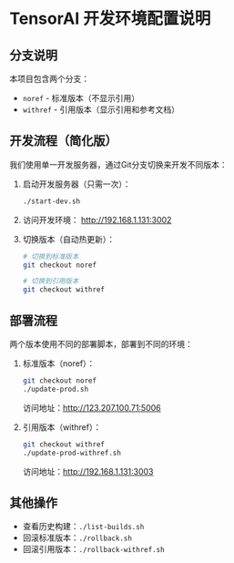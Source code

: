 # TensorAI 开发环境配置说明

## 分支说明

本项目包含两个分支：
- `noref` - 标准版本（不显示引用）
- `withref` - 引用版本（显示引用和参考文档）

## 开发流程（简化版）

我们使用单一开发服务器，通过Git分支切换来开发不同版本：

1. 启动开发服务器（只需一次）：
   ```bash
   ./start-dev.sh
   ```

2. 访问开发环境：
   http://192.168.1.131:3002

3. 切换版本（自动热更新）：
   ```bash
   # 切换到标准版本
   git checkout noref
   
   # 切换到引用版本
   git checkout withref
   ```

## 部署流程

两个版本使用不同的部署脚本，部署到不同的环境：

1. 标准版本（noref）：
   ```bash
   git checkout noref
   ./update-prod.sh
   ```
   访问地址：http://123.207.100.71:5006

2. 引用版本（withref）：
   ```bash
   git checkout withref
   ./update-prod-withref.sh
   ```
   访问地址：http://192.168.1.131:3003

## 其他操作

- 查看历史构建：`./list-builds.sh`
- 回滚标准版本：`./rollback.sh`
- 回滚引用版本：`./rollback-withref.sh` 